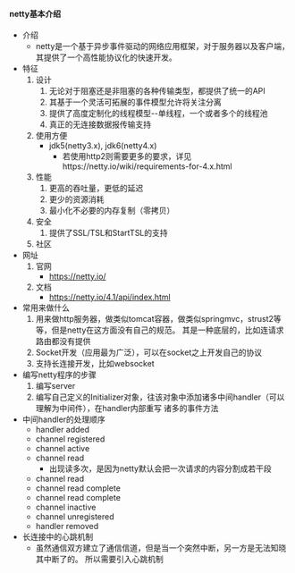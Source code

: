 #### netty基本介绍
* 介绍
    * netty是一个基于异步事件驱动的网络应用框架，对于服务器以及客户端，其提供了一个高性能协议化的快速开发。
* 特征
    1. 设计
        1. 无论对于阻塞还是非阻塞的各种传输类型，都提供了统一的API
        2. 其基于一个灵活可拓展的事件模型允许将关注分离
        3. 提供了高度定制化的线程模型--单线程，一个或者多个的线程池
        4. 真正的无连接数据报传输支持
    2. 使用方便
        * jdk5(netty3.x), jdk6(netty4.x)
            * 若使用http2则需要更多的要求，详见https://netty.io/wiki/requirements-for-4.x.html
    3. 性能
        1. 更高的吞吐量，更低的延迟
        2. 更少的资源消耗
        3. 最小化不必要的内存复制（零拷贝）
    4. 安全
        1. 提供了SSL/TSL和StartTSL的支持
    5. 社区
* 网址
    1. 官网
        * https://netty.io/
    2. 文档    
        * https://netty.io/4.1/api/index.html   
* 常用来做什么
    1. 用来做http服务器，做类似tomcat容器，做类似springmvc，strust2等等，但是netty在这方面没有自己的规范。
        其是一种底层的，比如连请求路由都没有提供
    2. Socket开发（应用最为广泛），可以在socket之上开发自己的协议
    3. 支持长连接开发，比如websocket
* 编写netty程序的步骤
    1. 编写server
    2. 编写自己定义的Initializer对象，往该对象中添加诸多中间handler（可以理解为中间件），在handler内部重写
        诸多的事件方法
* 中间handler的处理顺序
    * handler added
    * channel registered
    * channel active
    * channel read
        * 出现读多次，是因为netty默认会把一次请求的内容分割成若干段
    * channel read
    * channel read complete
    * channel read complete
    * channel inactive
    * channel unregistered
    * handler removed     
* 长连接中的心跳机制
    * 虽然通信双方建立了通信信道，但是当一个突然中断，另一方是无法知晓其中断了的。
        所以需要引入心跳机制
    
